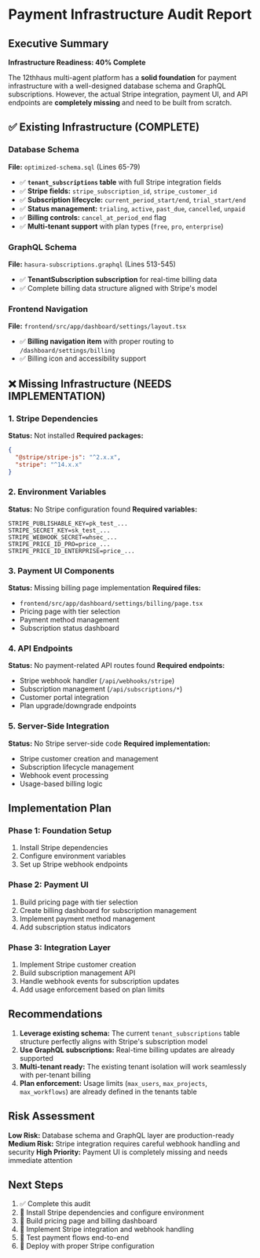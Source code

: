 # Payment Infrastructure Audit Report

## Executive Summary
**Infrastructure Readiness: 40% Complete**

The 12thhaus multi-agent platform has a **solid foundation** for payment infrastructure with a well-designed database schema and GraphQL subscriptions. However, the actual Stripe integration, payment UI, and API endpoints are **completely missing** and need to be built from scratch.

## ✅ Existing Infrastructure (COMPLETE)

### Database Schema
**File:** `optimized-schema.sql` (Lines 65-79)
- ✅ **`tenant_subscriptions` table** with full Stripe integration fields
- ✅ **Stripe fields:** `stripe_subscription_id`, `stripe_customer_id`
- ✅ **Subscription lifecycle:** `current_period_start/end`, `trial_start/end`
- ✅ **Status management:** `trialing`, `active`, `past_due`, `cancelled`, `unpaid`
- ✅ **Billing controls:** `cancel_at_period_end` flag
- ✅ **Multi-tenant support** with plan types (`free`, `pro`, `enterprise`)

### GraphQL Schema
**File:** `hasura-subscriptions.graphql` (Lines 513-545)
- ✅ **TenantSubscription subscription** for real-time billing data
- ✅ Complete billing data structure aligned with Stripe's model

### Frontend Navigation
**File:** `frontend/src/app/dashboard/settings/layout.tsx`
- ✅ **Billing navigation item** with proper routing to `/dashboard/settings/billing`
- ✅ Billing icon and accessibility support

## ❌ Missing Infrastructure (NEEDS IMPLEMENTATION)

### 1. Stripe Dependencies
**Status:** Not installed
**Required packages:**
```json
{
  "@stripe/stripe-js": "^2.x.x",
  "stripe": "^14.x.x"
}
```

### 2. Environment Variables
**Status:** No Stripe configuration found
**Required variables:**
```env
STRIPE_PUBLISHABLE_KEY=pk_test_...
STRIPE_SECRET_KEY=sk_test_...
STRIPE_WEBHOOK_SECRET=whsec_...
STRIPE_PRICE_ID_PRO=price_...
STRIPE_PRICE_ID_ENTERPRISE=price_...
```

### 3. Payment UI Components
**Status:** Missing billing page implementation
**Required files:**
- `frontend/src/app/dashboard/settings/billing/page.tsx`
- Pricing page with tier selection
- Payment method management
- Subscription status dashboard

### 4. API Endpoints
**Status:** No payment-related API routes found
**Required endpoints:**
- Stripe webhook handler (`/api/webhooks/stripe`)
- Subscription management (`/api/subscriptions/*`)
- Customer portal integration
- Plan upgrade/downgrade endpoints

### 5. Server-Side Integration
**Status:** No Stripe server-side code
**Required implementation:**
- Stripe customer creation and management
- Subscription lifecycle management
- Webhook event processing
- Usage-based billing logic

## Implementation Plan

### Phase 1: Foundation Setup
1. Install Stripe dependencies
2. Configure environment variables
3. Set up Stripe webhook endpoints

### Phase 2: Payment UI
1. Build pricing page with tier selection
2. Create billing dashboard for subscription management
3. Implement payment method management
4. Add subscription status indicators

### Phase 3: Integration Layer
1. Implement Stripe customer creation
2. Build subscription management API
3. Handle webhook events for subscription updates
4. Add usage enforcement based on plan limits

## Recommendations

1. **Leverage existing schema:** The current `tenant_subscriptions` table structure perfectly aligns with Stripe's subscription model
2. **Use GraphQL subscriptions:** Real-time billing updates are already supported
3. **Multi-tenant ready:** The existing tenant isolation will work seamlessly with per-tenant billing
4. **Plan enforcement:** Usage limits (`max_users`, `max_projects`, `max_workflows`) are already defined in the tenants table

## Risk Assessment

**Low Risk:** Database schema and GraphQL layer are production-ready
**Medium Risk:** Stripe integration requires careful webhook handling and security
**High Priority:** Payment UI is completely missing and needs immediate attention

## Next Steps

1. ✅ Complete this audit
2. 🚧 Install Stripe dependencies and configure environment
3. 🚧 Build pricing page and billing dashboard
4. 🚧 Implement Stripe integration and webhook handling
5. 🚧 Test payment flows end-to-end
6. 🚧 Deploy with proper Stripe configuration